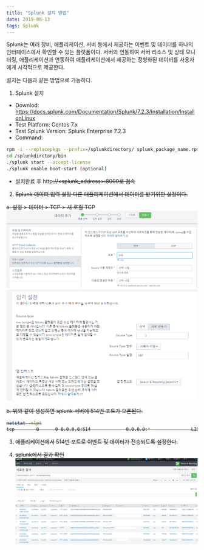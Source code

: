 ```yaml
---
title: "Splunk 설치 방법"
date: 2019-08-13
tags: Splunk
---
```


Splunk는 여러 장비, 애플리케이션, 서버 등에서 제공하는 이벤트 및 데이터를 하나의 인터페이스에서 확인할 수 있는 플랫폼이다. 서버와 연동하여 서버 리소스 및 상태 모니터링, 애플리케이션과 연동하여 애플리케이션에서 제공하는 정형화된 데이터를 사용자에게 시각적으로 제공한다.

설치는 다음과 같은 방법으로 가능하다.

1. Splunk 설치
- Downlod: https://docs.splunk.com/Documentation/Splunk/7.2.3/Installation/InstallonLinux
- Test Platform: Centos 7.x
- Test Splunk Version: Splunk Enterprise 7.2.3
- Command:
```bash
rpm -i --replacepkgs --prefix=/splunkdirectory/ splunk_package_name.rpm
cd /splunkdirctory/bin
./splunk start --accept-license
./splunk enable boot-start (optional)
```
- 설치완료 후 http<s>://<splunk_address>:8000로 접속


2. Splunk 데이터 입력 설정
다른 애플리케이션에서 데이터를 받기위한 설정이다.

a. 설정 > 데이터 > TCP > 새 로컬 TCP
![Alt text](/assets/post_images/splunk/splunk_1_1.png)
![Alt text](/assets/post_images/splunk/splunk_1_2.png)

b. 위와 같이 생성하면 splunk 서버에 514번 포트가 오픈된다.
```bash
netstat -nlpt
tcp        0      0 0.0.0.0:514             0.0.0.0:*               LISTEN      19513/splunkd
```

3. 애플리케이션에서 514번 포트로 이벤트 및 데이터가 전송되도록 설정한다.

4. splunk에서 결과 확인
![Alt text](/assets/post_images/splunk/splunk_1_3.png)

